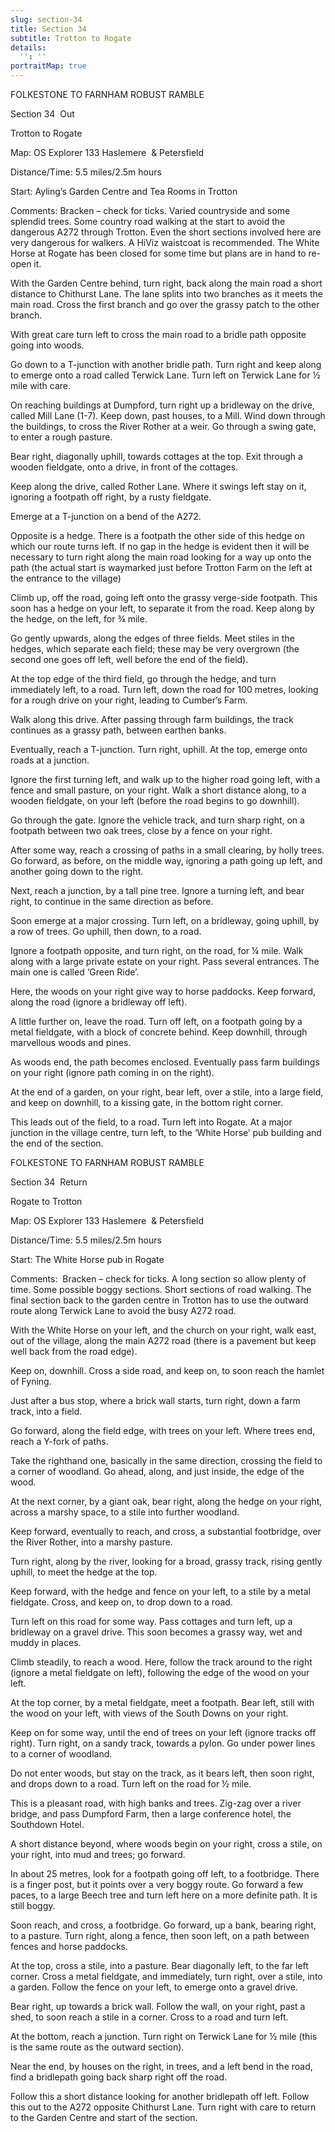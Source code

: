 ```yaml
---
slug: section-34
title: Section 34
subtitle: Trotton to Rogate
details:
  '': ''
portraitMap: true
---
```

FOLKESTONE TO FARNHAM ROBUST RAMBLE

Section 34  Out

Trotton to Rogate

Map: OS Explorer 133 Haslemere  & Petersfield

Distance/Time: 5.5 miles/2.5m hours

Start: Ayling’s Garden Centre and Tea Rooms in Trotton

Comments: Bracken – check for ticks. Varied countryside and some splendid trees. Some country road walking at the start to avoid the dangerous A272 through Trotton. Even the short sections involved here are very dangerous for walkers. A HiViz waistcoat is recommended. The White Horse at Rogate has been closed for some time but plans are in hand to re-open it.

With the Garden Centre behind, turn right, back along the main road a short distance to Chithurst Lane. The lane splits into two branches as it meets the main road. Cross the first branch and go over the grassy patch to the other branch.

With great care turn left to cross the main road to a bridle path opposite going into woods.

Go down to a T-junction with another bridle path. Turn right and keep along to emerge onto a road called Terwick Lane. Turn left on Terwick Lane for ½ mile with care.

On reaching buildings at Dumpford, turn right up a bridleway on the drive, called Mill Lane (1-7). Keep down, past houses, to a Mill. Wind down through the buildings, to cross the River Rother at a weir. Go through a swing gate, to enter a rough pasture.

Bear right, diagonally uphill, towards cottages at the top. Exit through a wooden fieldgate, onto a drive, in front of the cottages.

Keep along the drive, called Rother Lane. Where it swings left stay on it, ignoring a footpath off right, by a rusty fieldgate.

Emerge at a T-junction on a bend of the A272.

Opposite is a hedge. There is a footpath the other side of this hedge on which our route turns left. If no gap in the hedge is evident then it will be necessary to turn right along the main road looking for a way up onto the path (the actual start is waymarked just before Trotton Farm on the left at the entrance to the village)

Climb up, off the road, going left onto the grassy verge-side footpath. This soon has a hedge on your left, to separate it from the road. Keep along by the hedge, on the left, for ¾ mile.

Go gently upwards, along the edges of three fields. Meet stiles in the hedges, which separate each field; these may be very overgrown (the second one goes off left, well before the end of the field).

At the top edge of the third field, go through the hedge, and turn immediately left, to a road. Turn left, down the road for 100 metres, looking for a rough drive on your right, leading to Cumber’s Farm.

Walk along this drive. After passing through farm buildings, the track continues as a grassy path, between earthen banks.

Eventually, reach a T-junction. Turn right, uphill. At the top, emerge onto roads at a junction.

Ignore the first turning left, and walk up to the higher road going left, with a fence and small pasture, on your right. Walk a short distance along, to a wooden fieldgate, on your left (before the road begins to go downhill).

Go through the gate. Ignore the vehicle track, and turn sharp right, on a footpath between two oak trees, close by a fence on your right.

After some way, reach a crossing of paths in a small clearing, by holly trees. Go forward, as before, on the middle way, ignoring a path going up left, and another going down to the right.

Next, reach a junction, by a tall pine tree. Ignore a turning left, and bear right, to continue in the same direction as before.

Soon emerge at a major crossing. Turn left, on a bridleway, going uphill, by a row of trees. Go uphill, then down, to a road.

Ignore a footpath opposite, and turn right, on the road, for ¼ mile. Walk along with a large private estate on your right. Pass several entrances. The main one is called ‘Green Ride’.

Here, the woods on your right give way to horse paddocks. Keep forward, along the road (ignore a bridleway off left).

A little further on, leave the road. Turn off left, on a footpath going by a metal fieldgate, with a block of concrete behind. Keep downhill, through marvellous woods and pines.

As woods end, the path becomes enclosed. Eventually pass farm buildings on your right (ignore path coming in on the right).

At the end of a garden, on your right, bear left, over a stile, into a large field, and keep on downhill, to a kissing gate, in the bottom right corner.

This leads out of the field, to a road. Turn left into Rogate. At a major junction in the village centre, turn left, to the ‘White Horse’ pub building and the end of the section.

FOLKESTONE TO FARNHAM ROBUST RAMBLE

Section 34  Return

Rogate to Trotton

Map: OS Explorer 133 Haslemere  & Petersfield

Distance/Time: 5.5 miles/2.5m hours

Start: The White Horse pub in Rogate

Comments:  Bracken – check for ticks. A long section so allow plenty of time. Some possible boggy sections. Short sections of road walking. The final section back to the garden centre in Trotton has to use the outward route along Terwick Lane to avoid the busy A272 road.

With the White Horse on your left, and the church on your right, walk east, out of the village, along the main A272 road (there is a pavement but keep well back from the road edge).

Keep on, downhill. Cross a side road, and keep on, to soon reach the hamlet of Fyning.

Just after a bus stop, where a brick wall starts, turn right, down a farm track, into a field.

Go forward, along the field edge, with trees on your left. Where trees end, reach a Y-fork of paths.

Take the righthand one, basically in the same direction, crossing the field to a corner of woodland. Go ahead, along, and just inside, the edge of the wood.

At the next corner, by a giant oak, bear right, along the hedge on your right, across a marshy space, to a stile into further woodland.

Keep forward, eventually to reach, and cross, a substantial footbridge, over the River Rother, into a marshy pasture.

Turn right, along by the river, looking for a broad, grassy track, rising gently uphill, to meet the hedge at the top.

Keep forward, with the hedge and fence on your left, to a stile by a metal fieldgate. Cross, and keep on, to drop down to a road.

Turn left on this road for some way. Pass cottages and turn left, up a bridleway on a gravel drive. This soon becomes a grassy way, wet and muddy in places.

Climb steadily, to reach a wood. Here, follow the track around to the right (ignore a metal fieldgate on left), following the edge of the wood on your left.

At the top corner, by a metal fieldgate, meet a footpath. Bear left, still with the wood on your left, with views of the South Downs on your right.

Keep on for some way, until the end of trees on your left (ignore tracks off right). Turn right, on a sandy track, towards a pylon. Go under power lines to a corner of woodland.

Do not enter woods, but stay on the track, as it bears left, then soon right, and drops down to a road. Turn left on the road for ½ mile.

This is a pleasant road, with high banks and trees. Zig-zag over a river bridge, and pass Dumpford Farm, then a large conference hotel, the Southdown Hotel.

A short distance beyond, where woods begin on your right, cross a stile, on your right, into mud and trees; go forward.

In about 25 metres, look for a footpath going off left, to a footbridge. There is a finger post, but it points over a very boggy route. Go forward a few paces, to a large Beech tree and turn left here on a more definite path. It is still boggy.

Soon reach, and cross, a footbridge. Go forward, up a bank, bearing right, to a pasture. Turn right, along a fence, then soon left, on a path between fences and horse paddocks.

At the top, cross a stile, into a pasture. Bear diagonally left, to the far left corner. Cross a metal fieldgate, and immediately, turn right, over a stile, into a garden. Follow the fence on your left, to emerge onto a gravel drive.

Bear right, up towards a brick wall. Follow the wall, on your right, past a shed, to soon reach a stile in a corner. Cross to a road and turn left.

At the bottom, reach a junction. Turn right on Terwick Lane for ½ mile (this is the same route as the outward section).

Near the end, by houses on the right, in trees, and a left bend in the road, find a bridlepath going back sharp right off the road.

Follow this a short distance looking for another bridlepath off left. Follow this out to the A272 opposite Chithurst Lane. Turn right with care to return to the Garden Centre and start of the section.
